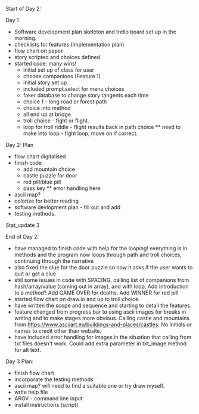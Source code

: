 Start of Day 2: 

Day 1
- Software development plan skeleton and trello board set up in the morning. 
- checklists for features (implementation plan)
- flow chart on paper 
- story scripted and choices defined. 
- started code: many wins!
    - initial set up of class for user 
    - choose companions (Feature 1)
    - initial story set up
    - included prompt.select for menu choices 
    - faker database to change story tangents each time
    - choice 1 - long road or forest path 
    - choice into method
    - all end up at bridge 
    - troll choice - fight or flight. 
    - loop for troll riddle - flight results back in path choice ** need to make into loop 
                            - fight loop, move on if correct. 



Day 2: Plan 
- flow chart digitalised 
- finish code
    - add mountain choice 
    - castle puzzle for door 
    - red pill/blue pill 
    - pass key ** error handling here 
- ascii map? 
- colorize for better reading 
- software devlopment plan - fill out and add
- testing methods. 



Stat_update 3

End of Day 2: 
- have managed to finish code with help for the looping! everything is in methods and the program now loops through path and troll choices, continuing through the narrative
- also fixed the clue for the door puzzle so now it asks if the user wants to quit or get a clue
- still some issues in code with SPACING, calling list of companions from hash/array/value (coming out in array), and with loop. 
Add introduction to a method?
Add GAME OVER for deaths. 
Add WINNER for red pill
- started flow chart on draw.io and up to troll choice. 
- have written the scope and sequence and starting to detail the features. 
- feature changed from progress bar to using ascii images for breaks in writing and to make stages more obvious. Calling castle and mountains from https://www.asciiart.eu/buildings-and-places/castles. No initials or names to credit other than website. 
- have included error handling for images in the situation that calling from txt files doesn't work. Could add extra parameter in txt_image method for alt text. 



Day 3 Plan: 
- finish flow chart
- incorporate the testing methods 
- ascii map? will need to find a suitable one or try draw myself. 
- write help file 
- ARGV - command line input 
- install instructions (script)
    
